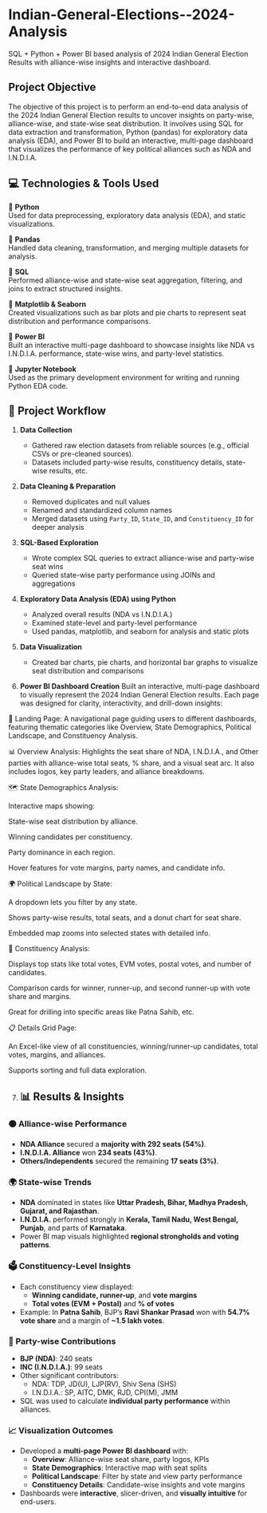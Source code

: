 # Indian-General-Elections--2024-Analysis
SQL + Python + Power BI based analysis of 2024 Indian General Election Results with alliance-wise insights and interactive dashboard.
## Project Objective
The objective of this project is to perform an end-to-end data analysis of the 2024 Indian General Election results to uncover insights on party-wise, alliance-wise, and state-wise seat distribution.
It involves using SQL for data extraction and transformation, Python (pandas) for exploratory data analysis (EDA), and Power BI to build an interactive, multi-page dashboard that visualizes the performance of key political alliances such as NDA and I.N.D.I.A.
## 💻 Technologies & Tools Used

🔹 **Python**  
Used for data preprocessing, exploratory data analysis (EDA), and static visualizations.

🔹 **Pandas**  
Handled data cleaning, transformation, and merging multiple datasets for analysis.

🔹 **SQL**  
Performed alliance-wise and state-wise seat aggregation, filtering, and joins to extract structured insights.

🔹 **Matplotlib & Seaborn**  
Created visualizations such as bar plots and pie charts to represent seat distribution and performance comparisons.

🔹 **Power BI**  
Built an interactive multi-page dashboard to showcase insights like NDA vs I.N.D.I.A. performance, state-wise wins, and party-level statistics.

🔹 **Jupyter Notebook**  
Used as the primary development environment for writing and running Python EDA code.

## 🔄 Project Workflow

1. **Data Collection**
   - Gathered raw election datasets from reliable sources (e.g., official CSVs or pre-cleaned sources).
   - Datasets included party-wise results, constituency details, state-wise results, etc.

2. **Data Cleaning & Preparation**
   - Removed duplicates and null values
   - Renamed and standardized column names
   - Merged datasets using `Party_ID`, `State_ID`, and `Constituency_ID` for deeper analysis

3. **SQL-Based Exploration**
   - Wrote complex SQL queries to extract alliance-wise and party-wise seat wins
   - Queried state-wise party performance using JOINs and aggregations

4. **Exploratory Data Analysis (EDA) using Python**
   - Analyzed overall results (NDA vs I.N.D.I.A.)
   - Examined state-level and party-level performance
   - Used pandas, matplotlib, and seaborn for analysis and static plots

5. **Data Visualization**
   - Created bar charts, pie charts, and horizontal bar graphs to visualize seat distribution and comparisons

6. **Power BI Dashboard Creation**
   Built an interactive, multi-page dashboard to visually represent the 2024 Indian General Election results. Each page was designed for clarity, interactivity, and drill-down insights:

🔵 Landing Page:
A navigational page guiding users to different dashboards, featuring thematic categories like Overview, State Demographics, Political Landscape, and Constituency Analysis.

📊 Overview Analysis:
Highlights the seat share of NDA, I.N.D.I.A., and Other parties with alliance-wise total seats, % share, and a visual seat arc. It also includes logos, key party leaders, and alliance breakdowns.

🗺️ State Demographics Analysis:

Interactive maps showing:

State-wise seat distribution by alliance.

Winning candidates per constituency.

Party dominance in each region.

Hover features for vote margins, party names, and candidate info.

🌍 Political Landscape by State:

A dropdown lets you filter by any state.

Shows party-wise results, total seats, and a donut chart for seat share.

Embedded map zooms into selected states with detailed info.

📌 Constituency Analysis:

Displays top stats like total votes, EVM votes, postal votes, and number of candidates.

Comparison cards for winner, runner-up, and second runner-up with vote share and margins.

Great for drilling into specific areas like Patna Sahib, etc.

📋 Details Grid Page:

An Excel-like view of all constituencies, winning/runner-up candidates, total votes, margins, and alliances.

Supports sorting and full data exploration.

7. ## 📊 Results & Insights

### 🟠 Alliance-wise Performance
- **NDA Alliance** secured a **majority with 292 seats (54%)**.
- **I.N.D.I.A. Alliance** won **234 seats (43%)**.
- **Others/Independents** secured the remaining **17 seats (3%)**.

### 🌍 State-wise Trends
- **NDA** dominated in states like **Uttar Pradesh, Bihar, Madhya Pradesh, Gujarat, and Rajasthan**.
- **I.N.D.I.A.** performed strongly in **Kerala, Tamil Nadu, West Bengal, Punjab**, and parts of **Karnataka**.
- Power BI map visuals highlighted **regional strongholds and voting patterns**.

### 🗳️ Constituency-Level Insights
- Each constituency view displayed:
  - **Winning candidate, runner-up**, and **vote margins**
  - **Total votes (EVM + Postal)** and **% of votes**
- Example: In **Patna Sahib**, BJP’s **Ravi Shankar Prasad** won with **54.7% vote share** and a margin of **~1.5 lakh votes**.

### 📌 Party-wise Contributions
- **BJP (NDA)**: 240 seats
- **INC (I.N.D.I.A.)**: 99 seats
- Other significant contributors:
  - NDA: TDP, JD(U), LJP(RV), Shiv Sena (SHS)
  - I.N.D.I.A.: SP, AITC, DMK, RJD, CPI(M), JMM
- SQL was used to calculate **individual party performance** within alliances.

### 📈 Visualization Outcomes
- Developed a **multi-page Power BI dashboard** with:
  - **Overview**: Alliance-wise seat share, party logos, KPIs
  - **State Demographics**: Interactive map with seat splits
  - **Political Landscape**: Filter by state and view party performance
  - **Constituency Details**: Candidate-wise insights and vote margins
- Dashboards were **interactive**, slicer-driven, and **visually intuitive** for end-users.

